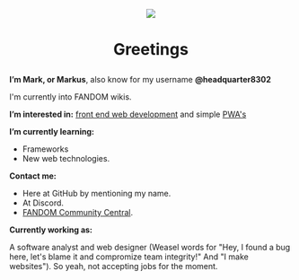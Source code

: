 <p align="center">
  <img src="https://github.githubassets.com/images/mona-loading-dark.gif" />
</p>

# <p align="center">Greetings</p>
  
**I’m Mark, or Markus**, also know for my username **@headquarter8302**

I'm currently into FANDOM wikis.

**I’m interested in:** [front end web development](https://en.wikipedia.org/wiki/Front-end_web_development) and simple [PWA's](https://en.wikipedia.org/wiki/Progressive_web_application)

**I’m currently learning:**

- Frameworks
- New web technologies.

**Contact me:**

- Here at GitHub by mentioning my name.
- At Discord.
- [FANDOM Community Central](https://community.fandom.com/wiki/Message_Wall:Headquarter8302).

**Currently working as:**

A software analyst and web designer (Weasel words for "Hey, I found a bug here, let's blame it and compromize team integrity!" And "I make websites"). So yeah, not accepting jobs for the moment.
